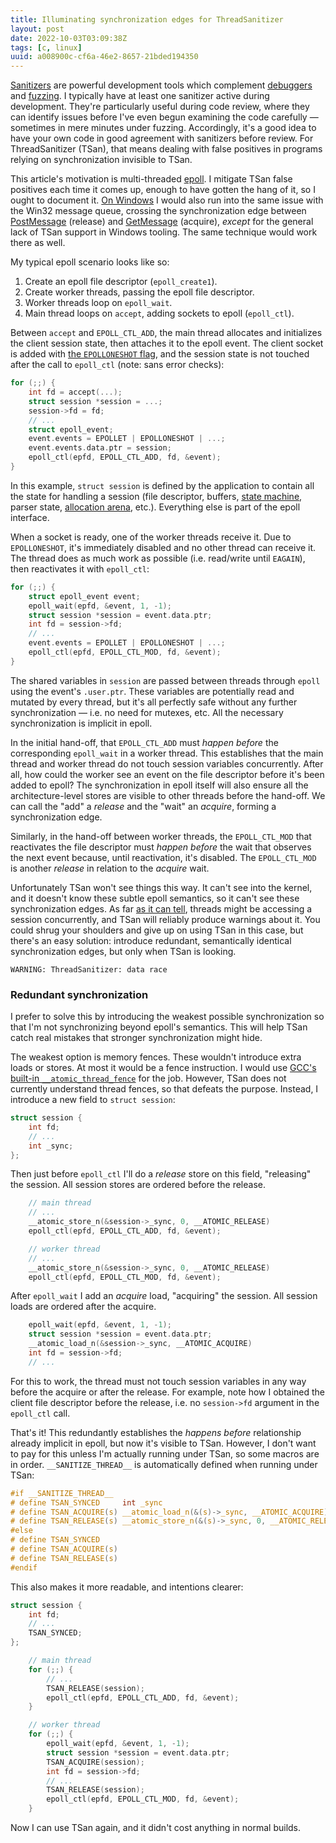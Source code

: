 ```yaml
---
title: Illuminating synchronization edges for ThreadSanitizer
layout: post
date: 2022-10-03T03:09:38Z
tags: [c, linux]
uuid: a008900c-cf6a-46e2-8657-21bded194350
---
```


[Sanitizers][] are powerful development tools which complement
[debuggers][] and [fuzzing][]. I typically have at least one sanitizer
active during development. They're particularly useful during code review,
where they can identify issues before I've even begun examining the code
carefully — sometimes in mere minutes under fuzzing. Accordingly, it's a
good idea to have your own code in good agreement with sanitizers before
review. For ThreadSanitizer (TSan), that means dealing with false
positives in programs relying on synchronization invisible to TSan.

This article's motivation is multi-threaded [epoll][]. I mitigate TSan
false positives each time it comes up, enough to have gotten the hang of
it, so I ought to document it. [On Windows][w64] I would also run into the
same issue with the Win32 message queue, crossing the synchronization edge
between [PostMessage][] (release) and [GetMessage][] (acquire), *except*
for the general lack of TSan support in Windows tooling. The same
technique would work there as well.

My typical epoll scenario looks like so:

1. Create an epoll file descriptor (`epoll_create1`).
2. Create worker threads, passing the epoll file descriptor.
3. Worker threads loop on `epoll_wait`.
4. Main thread loops on `accept`, adding sockets to epoll (`epoll_ctl`).

Between `accept` and `EPOLL_CTL_ADD`, the main thread allocates and
initializes the client session state, then attaches it to the epoll event.
The client socket is added with [the `EPOLLONESHOT` flag][os], and the
session state is not touched after the call to `epoll_ctl` (note: sans
error checks):

```c
for (;;) {
    int fd = accept(...);
    struct session *session = ...;
    session->fd = fd;
    // ...
    struct epoll_event;
    event.events = EPOLLET | EPOLLONESHOT | ...;
    event.events.data.ptr = session;
    epoll_ctl(epfd, EPOLL_CTL_ADD, fd, &event);
}
```

In this example, `struct session` is defined by the application to contain
all the state for handling a session (file descriptor, buffers, [state
machine][], parser state, [allocation arena][arena], etc.). Everything
else is part of the epoll interface.

When a socket is ready, one of the worker threads receive it. Due to
`EPOLLONESHOT`, it's immediately disabled and no other thread can receive
it. The thread does as much work as possible (i.e. read/write until
`EAGAIN`), then reactivates it with `epoll_ctl`:

```c
for (;;) {
    struct epoll_event event;
    epoll_wait(epfd, &event, 1, -1);
    struct session *session = event.data.ptr;
    int fd = session->fd;
    // ...
    event.events = EPOLLET | EPOLLONESHOT | ...;
    epoll_ctl(epfd, EPOLL_CTL_MOD, fd, &event);
}
```

The shared variables in `session` are passed between threads through
`epoll` using the event's `.user.ptr`. These variables are potentially
read and mutated by every thread, but it's all perfectly safe without any
further synchronization — i.e. no need for mutexes, etc. All the necessary
synchronization is implicit in epoll.

In the initial hand-off, that `EPOLL_CTL_ADD` must *happen before* the
corresponding `epoll_wait` in a worker thread. This establishes that the
main thread and worker thread do not touch session variables concurrently.
After all, how could the worker see an event on the file descriptor before
it's been added to epoll? The synchronization in epoll itself will also
ensure all the architecture-level stores are visible to other threads
before the hand-off. We can call the "add" a *release* and the "wait" an
*acquire*, forming a synchronization edge.

Similarly, in the hand-off between worker threads, the `EPOLL_CTL_MOD`
that reactivates the file descriptor must *happen before* the wait that
observes the next event because, until reactivation, it's disabled. The
`EPOLL_CTL_MOD` is another *release* in relation to the *acquire* wait.

Unfortunately TSan won't see things this way. It can't see into the
kernel, and it doesn't know these subtle epoll semantics, so it can't see
these synchronization edges. As far [as it can tell][vc], threads might be
accessing a session concurrently, and TSan will reliably produce warnings
about it. You could shrug your shoulders and give up on using TSan in this
case, but there's an easy solution: introduce redundant, semantically
identical synchronization edges, but only when TSan is looking.

    WARNING: ThreadSanitizer: data race

### Redundant synchronization

I prefer to solve this by introducing the weakest possible synchronization
so that I'm not synchronizing beyond epoll's semantics. This will help
TSan catch real mistakes that stronger synchronization might hide.

The weakest option is memory fences. These wouldn't introduce extra loads
or stores. At most it would be a fence instruction. I would use [GCC's
built-in `__atomic_thread_fence`][gcc] for the job. However, TSan does not
currently understand thread fences, so that defeats the purpose. Instead,
I introduce a new field to `struct session`:

```c
struct session {
    int fd;
    // ...
    int _sync;
};
```

Then just before `epoll_ctl` I'll do a *release* store on this field,
"releasing" the session. All session stores are ordered before the
release.

```c
    // main thread
    // ...
    __atomic_store_n(&session->_sync, 0, __ATOMIC_RELEASE)
    epoll_ctl(epfd, EPOLL_CTL_ADD, fd, &event);

    // worker thread
    // ...
    __atomic_store_n(&session->_sync, 0, __ATOMIC_RELEASE)
    epoll_ctl(epfd, EPOLL_CTL_MOD, fd, &event);
```

After `epoll_wait` I add an *acquire* load, "acquiring" the session. All
session loads are ordered after the acquire.

```c
    epoll_wait(epfd, &event, 1, -1);
    struct session *session = event.data.ptr;
    __atomic_load_n(&session->_sync, __ATOMIC_ACQUIRE)
    int fd = session->fd;
    // ...
```

For this to work, the thread must not touch session variables in any way
before the acquire or after the release. For example, note how I obtained
the client file descriptor before the release, i.e. no `session->fd`
argument in the `epoll_ctl` call.

That's it! This redundantly establishes the *happens before* relationship
already implicit in epoll, but now it's visible to TSan. However, I don't
want to pay for this unless I'm actually running under TSan, so some
macros are in order. `__SANITIZE_THREAD__` is automatically defined when
running under TSan:

```c
#if __SANITIZE_THREAD__
# define TSAN_SYNCED     int _sync
# define TSAN_ACQUIRE(s) __atomic_load_n(&(s)->_sync, __ATOMIC_ACQUIRE)
# define TSAN_RELEASE(s) __atomic_store_n(&(s)->_sync, 0, __ATOMIC_RELEASE)
#else
# define TSAN_SYNCED
# define TSAN_ACQUIRE(s)
# define TSAN_RELEASE(s)
#endif
```

This also makes it more readable, and intentions clearer:

```c
struct session {
    int fd;
    // ...
    TSAN_SYNCED;
};

    // main thread
    for (;;) {
        // ...
        TSAN_RELEASE(session);
        epoll_ctl(epfd, EPOLL_CTL_ADD, fd, &event);
    }

    // worker thread
    for (;;) {
        epoll_wait(epfd, &event, 1, -1);
        struct session *session = event.data.ptr;
        TSAN_ACQUIRE(session);
        int fd = session->fd;
        // ...
        TSAN_RELEASE(session);
        epoll_ctl(epfd, EPOLL_CTL_MOD, fd, &event);
    }
```

Now I can use TSan again, and it didn't cost anything in normal builds.


[arena]: https://www.rfleury.com/p/untangling-lifetimes-the-arena-allocator
[debuggers]: /blog/2022/06/26/
[epoll]: https://man7.org/linux/man-pages/man7/epoll.7.html
[fuzzing]: /blog/2019/01/25/
[gcc]: https://gcc.gnu.org/onlinedocs/gcc-12.2.0/gcc/_005f_005fatomic-Builtins.html
[GetMessage]: https://learn.microsoft.com/en-us/windows/win32/api/winuser/nf-winuser-getmessage
[os]: https://idea.popcount.org/2017-02-20-epoll-is-fundamentally-broken-12/
[PostMessage]: https://learn.microsoft.com/en-us/windows/win32/api/winuser/nf-winuser-postmessagea
[Sanitizers]: https://github.com/google/sanitizers/wiki
[state machine]: /blog/2020/12/31/
[tsan]: https://clang.llvm.org/docs/ThreadSanitizer.html
[vc]: https://www.youtube.com/watch?v=5erqWdlhQLA
[w64]: https://github.com/skeeto/w64devkit
